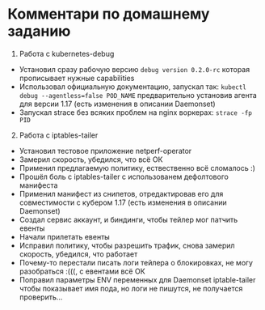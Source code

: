 # Комментари по домашнему заданию
1. Работа с kubernetes-debug
 * Установил сразу рабочую версию ```debug version 0.2.0-rc``` которая прописывает нужные capabilities
 * Использовал официальную документацию, запускал так: ```kubectl debug --agentless=false POD_NAME``` предварительно установив агента для версии 1.17 (есть изменения в описании Daemonset)
 * Запускал strace без всяких проблем на nginx воркерах: ```strace -fp PID```
2. Работа с iptables-tailer
 * Установил тестовое приложение netperf-operator
 * Замерил скорость, убедился, что всё ОК
 * Применил предлагаемую политику, ествественно всё сломалось :)
 * Прошёл боль с iptables-tailer с использованем дефолтового манифеста
 * Применил манифест из снипетов, отредактировав его для совместимости с кубером 1.17 (есть изменения в описании Daemonset)
 * Создал сервис аккаунт, и биндинги, чтобы тейлер мог патчить евенты
 * Начали прилетать евенты
 * Исправил политику, чтобы разрешить трафик, снова замерил скорость, убедился, что работает
 * Почему-то перестали писать логи тейлера о блокировках, не могу разобраться :(((, с евентами всё ОК
 * Поправил параметры ENV переменных для Daemonset iptable-tailer чтобы показывает имя пода, но логи не пишутся, не получается проверить...